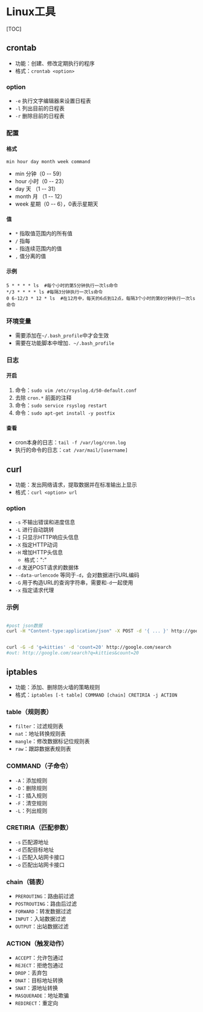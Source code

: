 
# Linux工具

[TOC]


## crontab
* 功能：创建、修改定期执行的程序
* 格式：`crontab <option>`

### option
* `-e` 执行文字编辑器来设置日程表
* `-l` 列出目前的日程表
* `-r` 删除目前的日程表


### 配置

#### 格式
`min hour day month week command`
* min 分钟（0 -- 59）
* hour 小时（0 -- 23）
* day 天 （1 -- 31）
* month 月 （1 -- 12）
* week 星期（0 -- 6），0表示星期天

#### 值
* `*` 指取值范围内的所有值
* `/` 指每
* `-` 指连续范围内的值
* `,` 值分离的值

#### 示例
```cron
5 * * * * ls  #每个小时的第5分钟执行一次ls命令
*/3 * * * * ls #每隔3分钟执行一次ls命令
0 6-12/3 * 12 * ls  #在12月中，每天的6点到12点，每隔3个小时的第0分钟执行一次ls命令
```

### 环境变量
* 需要添加在`~/.bash_profile`中才会生效
* 需要在功能脚本中增加`. ~/.bash_profile`


### 日志

#### 开启
1. 命令：`sudo vim /etc/rsyslog.d/50-default.conf`
1. 去除 `cron.*` 前面的注释
1. 命令：`sudo service rsyslog restart`
1. 命令：`sudo apt-get install -y postfix`

#### 查看
* cron本身的日志：`tail -f /var/log/cron.log`
* 执行的命令的日志：`cat /var/mail/[username]`



## curl
* 功能：发出网络请求，提取数据并在标准输出上显示
* 格式：`curl <option> url`

### option
* `-s` 不输出错误和进度信息
* `-L` 进行自动跳转
* `-I` 只显示HTTP响应头信息
* `-X` 指定HTTP动词
* `-H` 增加HTTP头信息
	* 格式："<name>:<value>"
* `-d` 发送POST请求的数据体
* `--data-urlencode` 等同于`-d`，会对数据进行URL编码
* `-G` 用于构造URL的查询字符串，需要和`-d`一起使用
* `-x` 指定请求代理

### 示例
```sh

#post json数据
curl -H "Content-type:application/json" -X POST -d '{ ... }' http://google.com/login


curl -G -d 'g=kitties' -d 'count=20' http://google.com/search
#out: http://google.com/search?q=kitties&count=20
```



## iptables
* 功能：添加、删除防火墙的策略规则
* 格式：`iptables [-t table] COMMAND [chain] CRETIRIA -j ACTION`

### table（规则表）
* `filter`：过滤规则表
* `nat`：地址转换规则表
* `mangle`：修改数据标记位规则表
* `raw`：跟踪数据表规则表

### COMMAND（子命令）
* `-A`：添加规则
* `-D`：删除规则
* `-I`：插入规则
* `-F`：清空规则
* `-L`：列出规则


### CRETIRIA（匹配参数）
* `-s` 匹配源地址
* `-d` 匹配目标地址
* `-i` 匹配入站网卡接口
* `-o` 匹配出站网卡接口

### chain（链表）
* `PREROUTING`：路由前过滤
* `POSTROUTING`：路由后过滤
* `FORWARD`：转发数据过滤
* `INPUT`：入站数据过滤
* `OUTPUT`：出站数据过滤

### ACTION（触发动作）
* `ACCEPT`：允许包通过
* `REJECT`：拒绝包通过
* `DROP`：丢弃包
* `DNAT`：目标地址转换
* `SNAT`：源地址转换
* `MASQUERADE`：地址欺骗
* `REDIRECT`：重定向